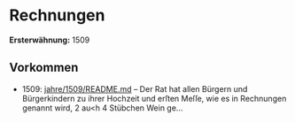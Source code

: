 # Rechnungen

**Ersterwähnung:** 1509

## Vorkommen
- 1509: [jahre/1509/README.md](../jahre/1509/README.md) – Der Rat hat allen Bürgern und Bürgerkindern zu
ihrer Hochzeit und erſten Meſſe, wie es in Rechnungen
genannt wird, 2 au<h 4 Stübchen Wein ge...
